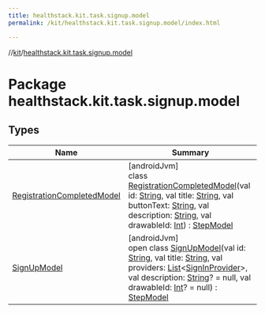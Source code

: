 ```yaml
---
title: healthstack.kit.task.signup.model
permalink: /kit/healthstack.kit.task.signup.model/index.html

---
```

//[kit](../../index.html)/[healthstack.kit.task.signup.model](index.html)



# Package healthstack.kit.task.signup.model



## Types


| Name | Summary |
|---|---|
| [RegistrationCompletedModel](-registration-completed-model/index.html) | [androidJvm]<br>class [RegistrationCompletedModel](-registration-completed-model/index.html)(val id: [String](https://kotlinlang.org/api/latest/jvm/stdlib/kotlin/-string/index.html), val title: [String](https://kotlinlang.org/api/latest/jvm/stdlib/kotlin/-string/index.html), val buttonText: [String](https://kotlinlang.org/api/latest/jvm/stdlib/kotlin/-string/index.html), val description: [String](https://kotlinlang.org/api/latest/jvm/stdlib/kotlin/-string/index.html), val drawableId: [Int](https://kotlinlang.org/api/latest/jvm/stdlib/kotlin/-int/index.html)) : [StepModel](../healthstack.kit.task.base/-step-model/index.html) |
| [SignUpModel](-sign-up-model/index.html) | [androidJvm]<br>open class [SignUpModel](-sign-up-model/index.html)(val id: [String](https://kotlinlang.org/api/latest/jvm/stdlib/kotlin/-string/index.html), val title: [String](https://kotlinlang.org/api/latest/jvm/stdlib/kotlin/-string/index.html), val providers: [List](https://kotlinlang.org/api/latest/jvm/stdlib/kotlin.collections/-list/index.html)&lt;[SignInProvider](../healthstack.kit.auth/-sign-in-provider/index.html)&gt;, val description: [String](https://kotlinlang.org/api/latest/jvm/stdlib/kotlin/-string/index.html)? = null, val drawableId: [Int](https://kotlinlang.org/api/latest/jvm/stdlib/kotlin/-int/index.html)? = null) : [StepModel](../healthstack.kit.task.base/-step-model/index.html) |

